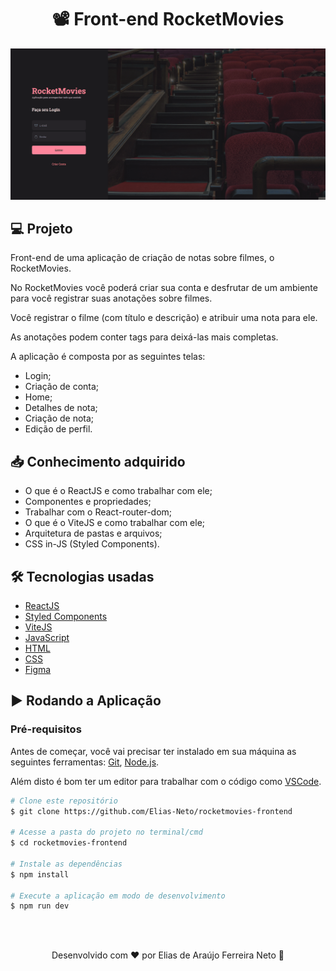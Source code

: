 <h1 align="center">📽 Front-end RocketMovies</h1>

<img src="./.github/demonstracao.gif">

<br>

## 💻 Projeto

Front-end de uma aplicação de criação de notas sobre filmes, o RocketMovies.

No RocketMovies você poderá criar sua conta e desfrutar de um ambiente para você registrar suas anotações sobre filmes.

Você registrar o filme (com título e descrição) e atribuir uma nota para ele.

As anotações podem conter tags para deixá-las mais completas.

A aplicação é composta por as seguintes telas:

- Login;
- Criação de conta;
- Home;
- Detalhes de nota;
- Criação de nota;
- Edição de perfil.

## 📥 Conhecimento adquirido

- O que é o ReactJS e como trabalhar com ele;
- Componentes e propriedades;
- Trabalhar com o React-router-dom;
- O que é o ViteJS e como trabalhar com ele;
- Arquitetura de pastas e arquivos;
- CSS in-JS (Styled Components).

## 🛠 Tecnologias usadas

- [ReactJS](https://pt-br.reactjs.org/)
- [Styled Components](https://styled-components.com/)
- [ViteJS](https://vitejs.dev/)
- [JavaScript](https://developer.mozilla.org/en-US/docs/Learn/JavaScript)
- [HTML](https://developer.mozilla.org/pt-BR/docs/Learn/HTML)
- [CSS](https://developer.mozilla.org/pt-BR/docs/Web/CSS)
- [Figma](https://www.figma.com)

## ▶ Rodando a Aplicação

### Pré-requisitos

Antes de começar, você vai precisar ter instalado em sua máquina as seguintes ferramentas:
[Git](https://git-scm.com), [Node.js](https://nodejs.org/en/).

Além disto é bom ter um editor para trabalhar com o código como [VSCode](https://code.visualstudio.com/).

```bash
# Clone este repositório
$ git clone https://github.com/Elias-Neto/rocketmovies-frontend

# Acesse a pasta do projeto no terminal/cmd
$ cd rocketmovies-frontend

# Instale as dependências
$ npm install

# Execute a aplicação em modo de desenvolvimento
$ npm run dev
```

<br>
<br>

<p align="center"> Desenvolvido com ❤ por Elias de Araújo Ferreira Neto 👋 <p>
